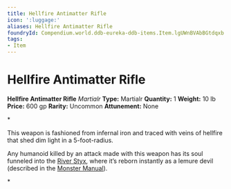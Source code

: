 ```yaml
---
title: Hellfire Antimatter Rifle
icon: ':luggage:'
aliases: Hellfire Antimatter Rifle
foundryId: Compendium.world.ddb-eureka-ddb-items.Item.lgUWnBVAbBGtdqxb
tags:
- Item
---
```


# Hellfire Antimatter Rifle

**Hellfire Antimatter Rifle**
_Martialr_
**Type:** Martialr
**Quantity:** 1
**Weight:** 10 lb
**Price:** 600 gp
**Rarity:** Uncommon
**Attunement:** None

*<p>This weapon is fashioned from infernal iron and traced with veins of hellfire that shed dim light in a 5-foot-radius.

Any humanoid killed by an attack made with this weapon has its soul funneled into the <a href="https://www.dndbeyond.com/sources/bgdia/avernus#RiverStyx">River Styx</a>, where it’s reborn instantly as a lemure devil (described in the <a href="https://www.dndbeyond.com/sources/mm">Monster Manual</a>).</p>*